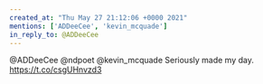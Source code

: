 ```yaml
---
created_at: "Thu May 27 21:12:06 +0000 2021"
mentions: ['ADDeeCee', 'kevin_mcquade']
in_reply_to: @ADDeeCee
---
```


@ADDeeCee @ndpoet @kevin_mcquade Seriously made my day. https://t.co/csgUHnvzd3